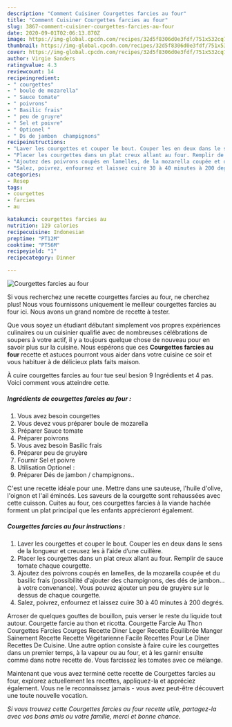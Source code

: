```yaml
---
description: "Comment Cuisiner Courgettes farcies au four"
title: "Comment Cuisiner Courgettes farcies au four"
slug: 3867-comment-cuisiner-courgettes-farcies-au-four
date: 2020-09-01T02:06:13.870Z
image: https://img-global.cpcdn.com/recipes/32d5f8306d0e3fdf/751x532cq70/courgettes-farcies-au-four-photo-principale-de-la-recette.jpg
thumbnail: https://img-global.cpcdn.com/recipes/32d5f8306d0e3fdf/751x532cq70/courgettes-farcies-au-four-photo-principale-de-la-recette.jpg
cover: https://img-global.cpcdn.com/recipes/32d5f8306d0e3fdf/751x532cq70/courgettes-farcies-au-four-photo-principale-de-la-recette.jpg
author: Virgie Sanders
ratingvalue: 4.3
reviewcount: 14
recipeingredient:
- " courgettes"
- " boule de mozarella"
- " Sauce tomate"
- " poivrons"
- " Basilic frais"
- " peu de gruyre"
- " Sel et poivre"
- " Optionel "
- " Ds de jambon  champignons"
recipeinstructions:
- "Laver les courgettes et couper le bout. Couper les en deux dans le sens de la longueur et creusez les à l’aide d’une cuillère."
- "Placer les courgettes dans un plat creux allant au four. Remplir de sauce tomate chaque courgette."
- "Ajoutez des poivrons coupés en lamelles, de la mozarella coupée et du basilic frais (possibilité d&#39;ajouter des champignons, des dés de jambon... à votre convenance). Vous pouvez ajouter un peu de gruyère sur le dessus de chaque courgette."
- "Salez, poivrez, enfournez et laissez cuire 30 à 40 minutes à 200 degrés."
categories:
- Resep
tags:
- courgettes
- farcies
- au

katakunci: courgettes farcies au 
nutrition: 129 calories
recipecuisine: Indonesian
preptime: "PT12M"
cooktime: "PT56M"
recipeyield: "1"
recipecategory: Dinner

---
```



![Courgettes farcies au four](https://img-global.cpcdn.com/recipes/32d5f8306d0e3fdf/751x532cq70/courgettes-farcies-au-four-photo-principale-de-la-recette.jpg)

Si vous recherchez une recette courgettes farcies au four, ne cherchez plus! Nous vous fournissons uniquement le meilleur courgettes farcies au four ici. Nous avons un grand nombre de recette à tester.

Que vous soyez un étudiant débutant simplement vos propres expériences culinaires ou un cuisinier qualifié avec de nombreuses célébrations de soupers à votre actif, il y a toujours quelque chose de nouveau pour en savoir plus sur la cuisine. Nous espérons que ces <strong> Courgettes farcies au four </strong> recette et astuces pourront vous aider dans votre cuisine ce soir et vous habituer à de délicieux plats faits maison.

<!--inarticleads1-->

À cuire courgettes farcies au four tue seul besion 9 Ingrédients et 4 pas. Voici comment vous atteindre cette.

##### Ingrédients de courgettes farcies au four :

1. Vous avez besoin  courgettes
1. Vous devez vous préparer  boule de mozarella
1. Préparer  Sauce tomate
1. Préparer  poivrons
1. Vous avez besoin  Basilic frais
1. Préparer  peu de gruyère
1. Fournir  Sel et poivre
1. Utilisation  Optionel :
1. Préparer  Dés de jambon / champignons..


C&#39;est une recette idéale pour une. Mettre dans une sauteuse, l&#39;huile d&#39;olive, l&#39;oignon et l&#39;ail émincés. Les saveurs de la courgette sont rehaussées avec cette cuisson. Cuites au four, ces courgettes farcies à la viande hachée forment un plat principal que les enfants apprécieront également. 

<!--inarticleads2-->

##### Courgettes farcies au four instructions :

1. Laver les courgettes et couper le bout. Couper les en deux dans le sens de la longueur et creusez les à l’aide d’une cuillère.
1. Placer les courgettes dans un plat creux allant au four. Remplir de sauce tomate chaque courgette.
1. Ajoutez des poivrons coupés en lamelles, de la mozarella coupée et du basilic frais (possibilité d&#39;ajouter des champignons, des dés de jambon... à votre convenance). Vous pouvez ajouter un peu de gruyère sur le dessus de chaque courgette.
1. Salez, poivrez, enfournez et laissez cuire 30 à 40 minutes à 200 degrés.


Arroser de quelques gouttes de bouillon, puis verser le reste du liquide tout autour. Courgette farcie au thon et ricotta. Courgette Farcie Au Thon Courgettes Farcies Courges Recette Diner Leger Recette Équilibrée Manger Sainement Recette Recette Végétarienne Facile Recettes Pour Le Dîner Recettes De Cuisine. Une autre option consiste à faire cuire les courgettes dans un premier temps, à la vapeur ou au four, et à les garnir ensuite comme dans notre recette de. Vous farcissez les tomates avec ce mélange. 

<!--inarticleads1-->

<p>
Maintenant que vous avez terminé cette recette de Courgettes farcies au four, explorez actuellement les recettes, appliquez-la et appréciez également. Vous ne le reconnaissez jamais - vous avez peut-être découvert une toute nouvelle vocation.
</p>

<p>
<i>Si vous trouvez cette Courgettes farcies au four recette utile, partagez-la avec vos bons amis ou votre famille, merci et bonne chance.</i>
</p>
